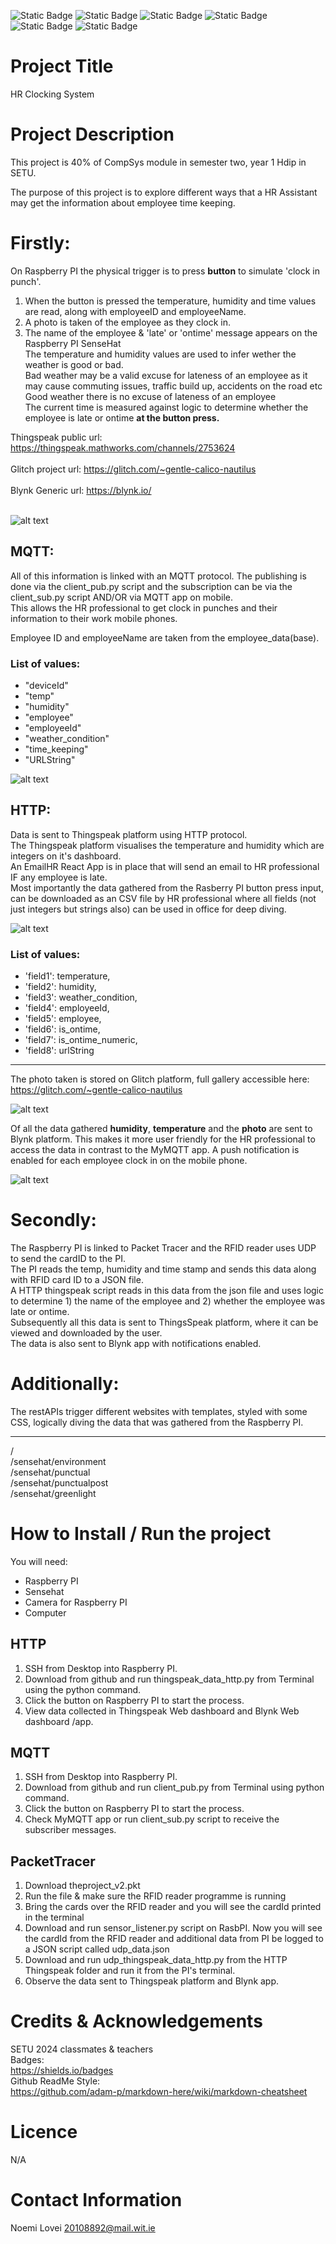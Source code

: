 ![Static Badge](https://img.shields.io/badge/Noemi_Lovei-pink)
![Static Badge](https://img.shields.io/badge/Software_Student-SETU_2024-blue)
![Static Badge](https://img.shields.io/badge/Computer_Systems_Project-2024-red)
![Static Badge](https://img.shields.io/badge/HTTP-green)
![Static Badge](https://img.shields.io/badge/MQTT-purple)
![Static Badge](https://img.shields.io/badge/Python-green)

# Project Title
 HR Clocking System

# Project Description 
This project is 40% of CompSys module in semester two, year 1 Hdip in SETU. 

The purpose of this project is to explore different ways that a HR Assistant may get the information about employee time keeping.<br>

# Firstly: <br>
On Raspberry PI the physical trigger is to press **button** to simulate 'clock in punch'. <br>
1. When the button is pressed the temperature, humidity and time values are read, along with employeeID and employeeName.
2. A photo is taken of the employee as they clock in.  
3. The name of the employee & 'late' or 'ontime' message appears on the Raspberry PI SenseHat <br>
The temperature and humidity values are used to infer wether the weather is good or bad. <br>
Bad weather may be a valid excuse for lateness of an employee as it may cause commuting issues, traffic build up, accidents on the road etc <br>
Good weather there is no excuse of lateness of an employee <br>
The current time is measured against logic to determine whether the employee is late or ontime **at the button press.**<br>

Thingspeak public url: https://thingspeak.mathworks.com/channels/2753624 <br><br>
Glitch project url: https://glitch.com/~gentle-calico-nautilus <br><br>
Blynk Generic url: https://blynk.io/ <br><br>

![alt text](https://github.com/nilanoemi25/CompSysProject/blob/main/Miscellaneous/Img/blynk.png "MQTT on app") <br>

## MQTT:
All of this information is linked with an MQTT protocol. The publishing is done via the client_pub.py script and the subscription can be via the client_sub.py script AND/OR via MQTT app on mobile. <br>
This allows the HR professional to get clock in punches and their information to their work mobile phones. <br>

Employee ID and employeeName are taken from the employee_data(base). <br>

### List of values:
+ "deviceId"
+ "temp"
+ "humidity"
+ "employee"
+ "employeeId"
+ "weather_condition" 
+ "time_keeping" 
+ "URLString" 

![alt text](https://github.com/nilanoemi25/CompSysProject/blob/main/Miscellaneous/Img/MQTT.png "MQTT on app") <br>


## HTTP:
Data is sent to Thingspeak platform using HTTP protocol. <br>
The Thingspeak platform visualises the temperature and humidity which are integers on it's dashboard.<br>
An EmailHR React App is in place that will send an email to HR professional IF any employee is late.<br>
Most importantly the data gathered from the Rasberry PI button press input, can be downloaded as an CSV file by HR professional where all fields (not just integers but strings also) can be used in office for deep diving.  <br>

![alt text](https://github.com/nilanoemi25/CompSysProject/blob/main/Miscellaneous/Img/late_employees.png "MQTT on app") <br>

### List of values:

+ 'field1': temperature,
+ 'field2': humidity,
+ 'field3': weather_condition,
+ 'field4': employeeId,
+ 'field5': employee,
+ 'field6': is_ontime, 
+ 'field7': is_ontime_numeric, 
+ 'field8': urlString

***

The photo taken is stored on Glitch platform, full gallery accessible here: <br> https://glitch.com/~gentle-calico-nautilus <br>

![alt text](https://github.com/nilanoemi25/CompSysProject/blob/main/Miscellaneous/Img/glitch.PNG "Glitch") <br>


Of all the data gathered **humidity**, **temperature** and the **photo** are sent to Blynk platform. This makes it more user friendly for the HR professional to access the data in contrast to the MyMQTT app. 
A push notification is enabled for each employee clock in on the mobile phone. 

![alt text](https://github.com/nilanoemi25/CompSysProject/blob/main/Miscellaneous/Img/push_notification.png "MQTT on app") <br>

# Secondly: <br>
The Raspberry PI is linked to Packet Tracer and the RFID reader uses UDP to send the cardID to the PI.  <br>
The PI reads the temp, humidity and time stamp and sends this data along with RFID card ID to a JSON file.  <br>
A HTTP thingspeak script reads in this data from the json file and uses logic to determine 1) the name of the employee and 2) whether the employee was late or ontime.  <br>
Subsequently all this data is sent to ThingsSpeak platform, where it can be viewed and downloaded by the user.  <br>
The data is also sent to Blynk app with notifications enabled. 

# Additionally:  <br>
The restAPIs trigger different websites with templates, styled with some CSS, logically diving the data that was gathered from the Raspberry PI.<br>
***
/<br>
/sensehat/environment<br>
/sensehat/punctual<br>
/sensehat/punctualpost<br>
/sensehat/greenlight<br>

# How to Install / Run the project

You will need:
+ Raspberry PI
+ Sensehat
+ Camera for Raspberry PI
+ Computer

## HTTP 

1. SSH from Desktop into Raspberry PI. 
2. Download from github and run thingspeak_data_http.py from Terminal using the python command.
3. Click the button on Raspberry PI to start the process.
4. View data collected in Thingspeak Web dashboard and Blynk Web dashboard /app. 

## MQTT

1. SSH from Desktop into Raspberry PI. 
2. Download from github and run client_pub.py from Terminal using python command.
3. Click the button on Raspberry PI to start the process.
4. Check MyMQTT app or run client_sub.py script to receive the subscriber messages. 


## PacketTracer 
1. Download theproject_v2.pkt
2. Run the file & make sure the RFID reader programme is running
3. Bring the cards over the RFID reader and you will see the cardId printed in the terminal
4. Download and run sensor_listener.py script on RasbPI. Now you will see the cardId from the RFID reader and additional data from PI be logged to a JSON script called udp_data.json
5. Download and run udp_thingspeak_data_http.py from the HTTP Thingspeak folder and run it from the PI's terminal. 
6. Observe the data sent to Thingspeak platform and Blynk app. 


# Credits & Acknowledgements 
SETU 2024 classmates & teachers <br> 
Badges:<br> 
https://shields.io/badges <br> 
Github ReadMe Style:<br> 
https://github.com/adam-p/markdown-here/wiki/markdown-cheatsheet <br> 


# Licence
N/A

# Contact Information
Noemi Lovei 
20108892@mail.wit.ie 
